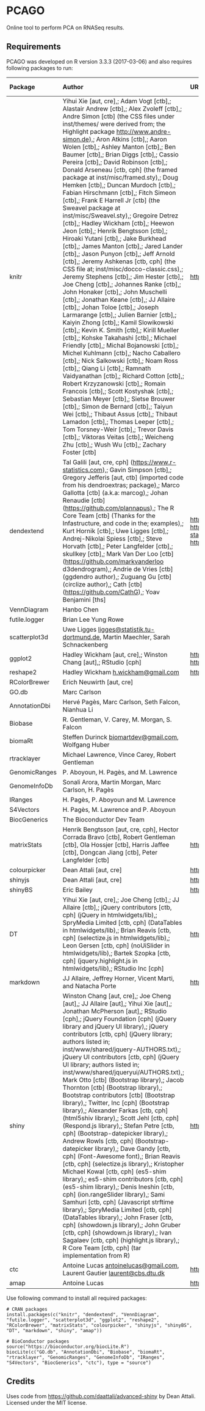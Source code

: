PCAGO
================

Online tool to perform PCA on RNASeq results.

Requirements
------------

PCAGO was developed on R version 3.3.3 (2017-03-06) and also requires following packages to run:

| Package       | Author                                                                                                                                                                                                                                                                                                                                                                                                                                                                                                                                                                                                                                                                                                                                                                                                                                                                                                                                                                                                                                                                                                                                                                                                                                                                                                                                                                                                                                                                                                                                                                                                                                                                                                                                                                                                                                                                                                                                                                                                                                  | URL                                                                                                                                                                                                            | Min. version |
|:--------------|:----------------------------------------------------------------------------------------------------------------------------------------------------------------------------------------------------------------------------------------------------------------------------------------------------------------------------------------------------------------------------------------------------------------------------------------------------------------------------------------------------------------------------------------------------------------------------------------------------------------------------------------------------------------------------------------------------------------------------------------------------------------------------------------------------------------------------------------------------------------------------------------------------------------------------------------------------------------------------------------------------------------------------------------------------------------------------------------------------------------------------------------------------------------------------------------------------------------------------------------------------------------------------------------------------------------------------------------------------------------------------------------------------------------------------------------------------------------------------------------------------------------------------------------------------------------------------------------------------------------------------------------------------------------------------------------------------------------------------------------------------------------------------------------------------------------------------------------------------------------------------------------------------------------------------------------------------------------------------------------------------------------------------------------|:---------------------------------------------------------------------------------------------------------------------------------------------------------------------------------------------------------------|:-------------|
| knitr         | Yihui Xie \[aut, cre\],; Adam Vogt \[ctb\],; Alastair Andrew \[ctb\],; Alex Zvoleff \[ctb\],; Andre Simon \[ctb\] (the CSS files under inst/themes/ were derived from; the Highlight package <http://www.andre-simon.de>),; Aron Atkins \[ctb\],; Aaron Wolen \[ctb\],; Ashley Manton \[ctb\],; Ben Baumer \[ctb\],; Brian Diggs \[ctb\],; Cassio Pereira \[ctb\],; David Robinson \[ctb\],; Donald Arseneau \[ctb, cph\] (the framed package at inst/misc/framed.sty),; Doug Hemken \[ctb\],; Duncan Murdoch \[ctb\],; Fabian Hirschmann \[ctb\],; Fitch Simeon \[ctb\],; Frank E Harrell Jr \[ctb\] (the Sweavel package at inst/misc/Sweavel.sty),; Gregoire Detrez \[ctb\],; Hadley Wickham \[ctb\],; Heewon Jeon \[ctb\],; Henrik Bengtsson \[ctb\],; Hiroaki Yutani \[ctb\],; Jake Burkhead \[ctb\],; James Manton \[ctb\],; Jared Lander \[ctb\],; Jason Punyon \[ctb\],; Jeff Arnold \[ctb\],; Jeremy Ashkenas \[ctb, cph\] (the CSS file at; inst/misc/docco-classic.css),; Jeremy Stephens \[ctb\],; Jim Hester \[ctb\],; Joe Cheng \[ctb\],; Johannes Ranke \[ctb\],; John Honaker \[ctb\],; John Muschelli \[ctb\],; Jonathan Keane \[ctb\],; JJ Allaire \[ctb\],; Johan Toloe \[ctb\],; Joseph Larmarange \[ctb\],; Julien Barnier \[ctb\],; Kaiyin Zhong \[ctb\],; Kamil Slowikowski \[ctb\],; Kevin K. Smith \[ctb\],; Kirill Mueller \[ctb\],; Kohske Takahashi \[ctb\],; Michael Friendly \[ctb\],; Michal Bojanowski \[ctb\],; Michel Kuhlmann \[ctb\],; Nacho Caballero \[ctb\],; Nick Salkowski \[ctb\],; Noam Ross \[ctb\],; Qiang Li \[ctb\],; Ramnath Vaidyanathan \[ctb\],; Richard Cotton \[ctb\],; Robert Krzyzanowski \[ctb\],; Romain Francois \[ctb\],; Scott Kostyshak \[ctb\],; Sebastian Meyer \[ctb\],; Sietse Brouwer \[ctb\],; Simon de Bernard \[ctb\],; Taiyun Wei \[ctb\],; Thibaut Assus \[ctb\],; Thibaut Lamadon \[ctb\],; Thomas Leeper \[ctb\],; Tom Torsney-Weir \[ctb\],; Trevor Davis \[ctb\],; Viktoras Veitas \[ctb\],; Weicheng Zhu \[ctb\],; Wush Wu \[ctb\],; Zachary Foster \[ctb\] | <http://yihui.name/knitr/>                                                                                                                                                                                     | 1.15.1       |
| dendextend    | Tal Galili \[aut, cre, cph\] (<https://www.r-statistics.com>),; Gavin Simpson \[ctb\],; Gregory Jefferis \[aut, ctb\] (imported code from his dendroextras; package),; Marco Gallotta \[ctb\] (a.k.a: marcog),; Johan Renaudie \[ctb\] (<https://github.com/plannapus>),; The R Core Team \[ctb\] (Thanks for the Infastructure, and code in the; examples),; Kurt Hornik \[ctb\],; Uwe Ligges \[ctb\],; Andrej-Nikolai Spiess \[ctb\],; Steve Horvath \[ctb\],; Peter Langfelder \[ctb\],; skullkey \[ctb\],; Mark Van Der Loo \[ctb\] (<https://github.com/markvanderloo> d3dendrogram),; Andrie de Vries \[ctb\] (ggdendro author),; Zuguang Gu \[ctb\] (circlize author),; Cath \[ctb\] (<https://github.com/CathG>),; Yoav Benjamini \[ths\]                                                                                                                                                                                                                                                                                                                                                                                                                                                                                                                                                                                                                                                                                                                                                                                                                                                                                                                                                                                                                                                                                                                                                                                                                                                                                       | <https://cran.r-project.org/package=dendextend>,; <https://github.com/talgalili/dendextend/>,; <https://www.r-statistics.com/tag/dendextend/>,; <https://bioinformatics.oxfordjournals.org/content/31/22/3718> | 1.5.2        |
| VennDiagram   | Hanbo Chen                                                                                                                                                                                                                                                                                                                                                                                                                                                                                                                                                                                                                                                                                                                                                                                                                                                                                                                                                                                                                                                                                                                                                                                                                                                                                                                                                                                                                                                                                                                                                                                                                                                                                                                                                                                                                                                                                                                                                                                                                              |                                                                                                                                                                                                                | 1.6.17       |
| futile.logger | Brian Lee Yung Rowe                                                                                                                                                                                                                                                                                                                                                                                                                                                                                                                                                                                                                                                                                                                                                                                                                                                                                                                                                                                                                                                                                                                                                                                                                                                                                                                                                                                                                                                                                                                                                                                                                                                                                                                                                                                                                                                                                                                                                                                                                     |                                                                                                                                                                                                                | 1.4.3        |
| scatterplot3d | Uwe Ligges <ligges@statistik.tu-dortmund.de>, Martin Maechler, Sarah Schnackenberg                                                                                                                                                                                                                                                                                                                                                                                                                                                                                                                                                                                                                                                                                                                                                                                                                                                                                                                                                                                                                                                                                                                                                                                                                                                                                                                                                                                                                                                                                                                                                                                                                                                                                                                                                                                                                                                                                                                                                      |                                                                                                                                                                                                                | 0.3-39       |
| ggplot2       | Hadley Wickham \[aut, cre\],; Winston Chang \[aut\],; RStudio \[cph\]                                                                                                                                                                                                                                                                                                                                                                                                                                                                                                                                                                                                                                                                                                                                                                                                                                                                                                                                                                                                                                                                                                                                                                                                                                                                                                                                                                                                                                                                                                                                                                                                                                                                                                                                                                                                                                                                                                                                                                   | <http://ggplot2.tidyverse.org>, <https://github.com/tidyverse/ggplot2>                                                                                                                                         | 2.2.1        |
| reshape2      | Hadley Wickham <h.wickham@gmail.com>                                                                                                                                                                                                                                                                                                                                                                                                                                                                                                                                                                                                                                                                                                                                                                                                                                                                                                                                                                                                                                                                                                                                                                                                                                                                                                                                                                                                                                                                                                                                                                                                                                                                                                                                                                                                                                                                                                                                                                                                    | <https://github.com/hadley/reshape>                                                                                                                                                                            | 1.4.2        |
| RColorBrewer  | Erich Neuwirth \[aut, cre\]                                                                                                                                                                                                                                                                                                                                                                                                                                                                                                                                                                                                                                                                                                                                                                                                                                                                                                                                                                                                                                                                                                                                                                                                                                                                                                                                                                                                                                                                                                                                                                                                                                                                                                                                                                                                                                                                                                                                                                                                             |                                                                                                                                                                                                                | 1.1-2        |
| GO.db         | Marc Carlson                                                                                                                                                                                                                                                                                                                                                                                                                                                                                                                                                                                                                                                                                                                                                                                                                                                                                                                                                                                                                                                                                                                                                                                                                                                                                                                                                                                                                                                                                                                                                                                                                                                                                                                                                                                                                                                                                                                                                                                                                            |                                                                                                                                                                                                                | 3.4.0        |
| AnnotationDbi | Hervé Pagès, Marc Carlson, Seth Falcon, Nianhua Li                                                                                                                                                                                                                                                                                                                                                                                                                                                                                                                                                                                                                                                                                                                                                                                                                                                                                                                                                                                                                                                                                                                                                                                                                                                                                                                                                                                                                                                                                                                                                                                                                                                                                                                                                                                                                                                                                                                                                                                      |                                                                                                                                                                                                                | 1.36.2       |
| Biobase       | R. Gentleman, V. Carey, M. Morgan, S. Falcon                                                                                                                                                                                                                                                                                                                                                                                                                                                                                                                                                                                                                                                                                                                                                                                                                                                                                                                                                                                                                                                                                                                                                                                                                                                                                                                                                                                                                                                                                                                                                                                                                                                                                                                                                                                                                                                                                                                                                                                            |                                                                                                                                                                                                                | 2.34.0       |
| biomaRt       | Steffen Durinck <biomartdev@gmail.com>, Wolfgang Huber                                                                                                                                                                                                                                                                                                                                                                                                                                                                                                                                                                                                                                                                                                                                                                                                                                                                                                                                                                                                                                                                                                                                                                                                                                                                                                                                                                                                                                                                                                                                                                                                                                                                                                                                                                                                                                                                                                                                                                                  |                                                                                                                                                                                                                | 2.30.0       |
| rtracklayer   | Michael Lawrence, Vince Carey, Robert Gentleman                                                                                                                                                                                                                                                                                                                                                                                                                                                                                                                                                                                                                                                                                                                                                                                                                                                                                                                                                                                                                                                                                                                                                                                                                                                                                                                                                                                                                                                                                                                                                                                                                                                                                                                                                                                                                                                                                                                                                                                         |                                                                                                                                                                                                                | 1.34.2       |
| GenomicRanges | P. Aboyoun, H. Pagès, and M. Lawrence                                                                                                                                                                                                                                                                                                                                                                                                                                                                                                                                                                                                                                                                                                                                                                                                                                                                                                                                                                                                                                                                                                                                                                                                                                                                                                                                                                                                                                                                                                                                                                                                                                                                                                                                                                                                                                                                                                                                                                                                   |                                                                                                                                                                                                                | 1.26.4       |
| GenomeInfoDb  | Sonali Arora, Martin Morgan, Marc Carlson, H. Pagès                                                                                                                                                                                                                                                                                                                                                                                                                                                                                                                                                                                                                                                                                                                                                                                                                                                                                                                                                                                                                                                                                                                                                                                                                                                                                                                                                                                                                                                                                                                                                                                                                                                                                                                                                                                                                                                                                                                                                                                     |                                                                                                                                                                                                                | 1.10.3       |
| IRanges       | H. Pagès, P. Aboyoun and M. Lawrence                                                                                                                                                                                                                                                                                                                                                                                                                                                                                                                                                                                                                                                                                                                                                                                                                                                                                                                                                                                                                                                                                                                                                                                                                                                                                                                                                                                                                                                                                                                                                                                                                                                                                                                                                                                                                                                                                                                                                                                                    |                                                                                                                                                                                                                | 2.8.2        |
| S4Vectors     | H. Pagès, M. Lawrence and P. Aboyoun                                                                                                                                                                                                                                                                                                                                                                                                                                                                                                                                                                                                                                                                                                                                                                                                                                                                                                                                                                                                                                                                                                                                                                                                                                                                                                                                                                                                                                                                                                                                                                                                                                                                                                                                                                                                                                                                                                                                                                                                    |                                                                                                                                                                                                                | 0.12.2       |
| BiocGenerics  | The Bioconductor Dev Team                                                                                                                                                                                                                                                                                                                                                                                                                                                                                                                                                                                                                                                                                                                                                                                                                                                                                                                                                                                                                                                                                                                                                                                                                                                                                                                                                                                                                                                                                                                                                                                                                                                                                                                                                                                                                                                                                                                                                                                                               |                                                                                                                                                                                                                | 0.20.0       |
| matrixStats   | Henrik Bengtsson \[aut, cre, cph\], Hector Corrada Bravo \[ctb\], Robert Gentleman \[ctb\], Ola Hossjer \[ctb\], Harris Jaffee \[ctb\], Dongcan Jiang \[ctb\], Peter Langfelder \[ctb\]                                                                                                                                                                                                                                                                                                                                                                                                                                                                                                                                                                                                                                                                                                                                                                                                                                                                                                                                                                                                                                                                                                                                                                                                                                                                                                                                                                                                                                                                                                                                                                                                                                                                                                                                                                                                                                                 | <https://github.com/HenrikBengtsson/matrixStats>                                                                                                                                                               | 0.52.1       |
| colourpicker  | Dean Attali \[aut, cre\]                                                                                                                                                                                                                                                                                                                                                                                                                                                                                                                                                                                                                                                                                                                                                                                                                                                                                                                                                                                                                                                                                                                                                                                                                                                                                                                                                                                                                                                                                                                                                                                                                                                                                                                                                                                                                                                                                                                                                                                                                | <https://github.com/daattali/colourpicker>                                                                                                                                                                     | 0.3          |
| shinyjs       | Dean Attali \[aut, cre\]                                                                                                                                                                                                                                                                                                                                                                                                                                                                                                                                                                                                                                                                                                                                                                                                                                                                                                                                                                                                                                                                                                                                                                                                                                                                                                                                                                                                                                                                                                                                                                                                                                                                                                                                                                                                                                                                                                                                                                                                                | <http://deanattali.com/shinyjs>                                                                                                                                                                                | 0.9          |
| shinyBS       | Eric Bailey                                                                                                                                                                                                                                                                                                                                                                                                                                                                                                                                                                                                                                                                                                                                                                                                                                                                                                                                                                                                                                                                                                                                                                                                                                                                                                                                                                                                                                                                                                                                                                                                                                                                                                                                                                                                                                                                                                                                                                                                                             | <https://ebailey78.github.io/shinyBS>                                                                                                                                                                          | 0.61         |
| DT            | Yihui Xie \[aut, cre\],; Joe Cheng \[ctb\],; JJ Allaire \[ctb\],; jQuery contributors \[ctb, cph\] (jQuery in htmlwidgets/lib),; SpryMedia Limited \[ctb, cph\] (DataTables in htmlwidgets/lib),; Brian Reavis \[ctb, cph\] (selectize.js in htmlwidgets/lib),; Leon Gersen \[ctb, cph\] (noUiSlider in htmlwidgets/lib),; Bartek Szopka \[ctb, cph\] (jquery.highlight.js in htmlwidgets/lib),; RStudio Inc \[cph\]                                                                                                                                                                                                                                                                                                                                                                                                                                                                                                                                                                                                                                                                                                                                                                                                                                                                                                                                                                                                                                                                                                                                                                                                                                                                                                                                                                                                                                                                                                                                                                                                                    | <http://rstudio.github.io/DT>                                                                                                                                                                                  | 0.2          |
| markdown      | JJ Allaire, Jeffrey Horner, Vicent Marti, and Natacha Porte                                                                                                                                                                                                                                                                                                                                                                                                                                                                                                                                                                                                                                                                                                                                                                                                                                                                                                                                                                                                                                                                                                                                                                                                                                                                                                                                                                                                                                                                                                                                                                                                                                                                                                                                                                                                                                                                                                                                                                             | <https://github.com/rstudio/markdown>                                                                                                                                                                          | 0.7.7        |
| shiny         | Winston Chang \[aut, cre\],; Joe Cheng \[aut\],; JJ Allaire \[aut\],; Yihui Xie \[aut\],; Jonathan McPherson \[aut\],; RStudio \[cph\],; jQuery Foundation \[cph\] (jQuery library and jQuery UI library),; jQuery contributors \[ctb, cph\] (jQuery library; authors listed in; inst/www/shared/jquery-AUTHORS.txt),; jQuery UI contributors \[ctb, cph\] (jQuery UI library; authors listed in; inst/www/shared/jqueryui/AUTHORS.txt),; Mark Otto \[ctb\] (Bootstrap library),; Jacob Thornton \[ctb\] (Bootstrap library),; Bootstrap contributors \[ctb\] (Bootstrap library),; Twitter, Inc \[cph\] (Bootstrap library),; Alexander Farkas \[ctb, cph\] (html5shiv library),; Scott Jehl \[ctb, cph\] (Respond.js library),; Stefan Petre \[ctb, cph\] (Bootstrap-datepicker library),; Andrew Rowls \[ctb, cph\] (Bootstrap-datepicker library),; Dave Gandy \[ctb, cph\] (Font-Awesome font),; Brian Reavis \[ctb, cph\] (selectize.js library),; Kristopher Michael Kowal \[ctb, cph\] (es5-shim library),; es5-shim contributors \[ctb, cph\] (es5-shim library),; Denis Ineshin \[ctb, cph\] (ion.rangeSlider library),; Sami Samhuri \[ctb, cph\] (Javascript strftime library),; SpryMedia Limited \[ctb, cph\] (DataTables library),; John Fraser \[ctb, cph\] (showdown.js library),; John Gruber \[ctb, cph\] (showdown.js library),; Ivan Sagalaev \[ctb, cph\] (highlight.js library),; R Core Team \[ctb, cph\] (tar implementation from R)                                                                                                                                                                                                                                                                                                                                                                                                                                                                                                                                                                           | <http://shiny.rstudio.com>                                                                                                                                                                                     | 1.0.1        |
| ctc           | Antoine Lucas <antoinelucas@gmail.com>, Laurent Gautier <laurent@cbs.dtu.dk>                                                                                                                                                                                                                                                                                                                                                                                                                                                                                                                                                                                                                                                                                                                                                                                                                                                                                                                                                                                                                                                                                                                                                                                                                                                                                                                                                                                                                                                                                                                                                                                                                                                                                                                                                                                                                                                                                                                                                            | <http://antoinelucas.free.fr/ctc>                                                                                                                                                                              | 1.48.0       |
| amap          | Antoine Lucas                                                                                                                                                                                                                                                                                                                                                                                                                                                                                                                                                                                                                                                                                                                                                                                                                                                                                                                                                                                                                                                                                                                                                                                                                                                                                                                                                                                                                                                                                                                                                                                                                                                                                                                                                                                                                                                                                                                                                                                                                           | <http://mulcyber.toulouse.inra.fr/projects/amap/>                                                                                                                                                              | 0.8-14       |

Use following command to install all required packages:

    # CRAN packages
    install.packages(c("knitr", "dendextend", "VennDiagram", "futile.logger", "scatterplot3d", "ggplot2", "reshape2", "RColorBrewer", "matrixStats", "colourpicker", "shinyjs", "shinyBS", "DT", "markdown", "shiny", "amap"))

    # BioConductor packages
    source("https://bioconductor.org/biocLite.R")
    biocLite(c("GO.db", "AnnotationDbi", "Biobase", "biomaRt", "rtracklayer", "GenomicRanges", "GenomeInfoDb", "IRanges", "S4Vectors", "BiocGenerics", "ctc"), type = "source")

Credits
-------

Uses code from <https://github.com/daattali/advanced-shiny> by Dean Attali. Licensed under the MIT license.
